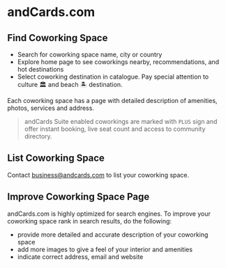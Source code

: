 # andCards.com

## Find Coworking Space

* Search for coworking space name, city or country
* Explore home page to see coworkings nearby, recommendations, and hot destinations
* Select coworking destination in catalogue. Pay special attention to culture 🏛 and beach 🏝 destination.

Each coworking space has a page with detailed description of amenities, photos, services and address.

> andCards Suite enabled coworkings are marked with `PLUS` sign and offer instant booking, live seat count and access to community directory.

## List Coworking Space

Contact business@andcards.com to list your coworking space.

## Improve Coworking Space Page

andCards.com is highly optimized for search engines. To improve your coworking space rank in search results, do the following:

* provide more detailed and accurate description of your coworking space
* add more images to give a feel of your interior and amenities
* indicate correct address, email and website

